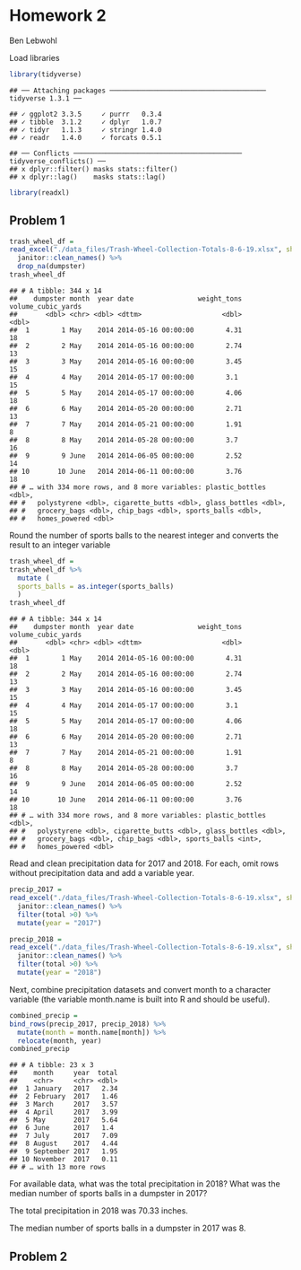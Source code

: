 Homework 2
================
Ben Lebwohl

Load libraries

``` r
library(tidyverse)
```

    ## ── Attaching packages ─────────────────────────────────────── tidyverse 1.3.1 ──

    ## ✓ ggplot2 3.3.5     ✓ purrr   0.3.4
    ## ✓ tibble  3.1.2     ✓ dplyr   1.0.7
    ## ✓ tidyr   1.1.3     ✓ stringr 1.4.0
    ## ✓ readr   1.4.0     ✓ forcats 0.5.1

    ## ── Conflicts ────────────────────────────────────────── tidyverse_conflicts() ──
    ## x dplyr::filter() masks stats::filter()
    ## x dplyr::lag()    masks stats::lag()

``` r
library(readxl)
```

## Problem 1

``` r
trash_wheel_df = 
read_excel("./data_files/Trash-Wheel-Collection-Totals-8-6-19.xlsx", sheet = "Mr. Trash Wheel", range= "A2:N406") %>% 
  janitor::clean_names() %>% 
  drop_na(dumpster) 
trash_wheel_df
```

    ## # A tibble: 344 x 14
    ##    dumpster month  year date                weight_tons volume_cubic_yards
    ##       <dbl> <chr> <dbl> <dttm>                    <dbl>              <dbl>
    ##  1        1 May    2014 2014-05-16 00:00:00        4.31                 18
    ##  2        2 May    2014 2014-05-16 00:00:00        2.74                 13
    ##  3        3 May    2014 2014-05-16 00:00:00        3.45                 15
    ##  4        4 May    2014 2014-05-17 00:00:00        3.1                  15
    ##  5        5 May    2014 2014-05-17 00:00:00        4.06                 18
    ##  6        6 May    2014 2014-05-20 00:00:00        2.71                 13
    ##  7        7 May    2014 2014-05-21 00:00:00        1.91                  8
    ##  8        8 May    2014 2014-05-28 00:00:00        3.7                  16
    ##  9        9 June   2014 2014-06-05 00:00:00        2.52                 14
    ## 10       10 June   2014 2014-06-11 00:00:00        3.76                 18
    ## # … with 334 more rows, and 8 more variables: plastic_bottles <dbl>,
    ## #   polystyrene <dbl>, cigarette_butts <dbl>, glass_bottles <dbl>,
    ## #   grocery_bags <dbl>, chip_bags <dbl>, sports_balls <dbl>,
    ## #   homes_powered <dbl>

Round the number of sports balls to the nearest integer and converts the
result to an integer variable

``` r
trash_wheel_df =
trash_wheel_df %>% 
  mutate (
  sports_balls = as.integer(sports_balls)
  )
trash_wheel_df
```

    ## # A tibble: 344 x 14
    ##    dumpster month  year date                weight_tons volume_cubic_yards
    ##       <dbl> <chr> <dbl> <dttm>                    <dbl>              <dbl>
    ##  1        1 May    2014 2014-05-16 00:00:00        4.31                 18
    ##  2        2 May    2014 2014-05-16 00:00:00        2.74                 13
    ##  3        3 May    2014 2014-05-16 00:00:00        3.45                 15
    ##  4        4 May    2014 2014-05-17 00:00:00        3.1                  15
    ##  5        5 May    2014 2014-05-17 00:00:00        4.06                 18
    ##  6        6 May    2014 2014-05-20 00:00:00        2.71                 13
    ##  7        7 May    2014 2014-05-21 00:00:00        1.91                  8
    ##  8        8 May    2014 2014-05-28 00:00:00        3.7                  16
    ##  9        9 June   2014 2014-06-05 00:00:00        2.52                 14
    ## 10       10 June   2014 2014-06-11 00:00:00        3.76                 18
    ## # … with 334 more rows, and 8 more variables: plastic_bottles <dbl>,
    ## #   polystyrene <dbl>, cigarette_butts <dbl>, glass_bottles <dbl>,
    ## #   grocery_bags <dbl>, chip_bags <dbl>, sports_balls <int>,
    ## #   homes_powered <dbl>

Read and clean precipitation data for 2017 and 2018. For each, omit rows
without precipitation data and add a variable year.

``` r
precip_2017 = 
read_excel("./data_files/Trash-Wheel-Collection-Totals-8-6-19.xlsx", sheet = "2017 Precipitation", range= "A2:B14") %>% 
  janitor::clean_names() %>% 
  filter(total >0) %>% 
  mutate(year = "2017")

precip_2018 = 
read_excel("./data_files/Trash-Wheel-Collection-Totals-8-6-19.xlsx", sheet = "2018 Precipitation", range= "A2:B14") %>% 
  janitor::clean_names() %>% 
  filter(total >0) %>% 
  mutate(year = "2018")
```

Next, combine precipitation datasets and convert month to a character
variable (the variable month.name is built into R and should be useful).

``` r
combined_precip = 
bind_rows(precip_2017, precip_2018) %>%
  mutate(month = month.name[month]) %>%
  relocate(month, year)
combined_precip
```

    ## # A tibble: 23 x 3
    ##    month     year  total
    ##    <chr>     <chr> <dbl>
    ##  1 January   2017   2.34
    ##  2 February  2017   1.46
    ##  3 March     2017   3.57
    ##  4 April     2017   3.99
    ##  5 May       2017   5.64
    ##  6 June      2017   1.4 
    ##  7 July      2017   7.09
    ##  8 August    2017   4.44
    ##  9 September 2017   1.95
    ## 10 November  2017   0.11
    ## # … with 13 more rows

For available data, what was the total precipitation in 2018? What was
the median number of sports balls in a dumpster in 2017?

The total precipitation in 2018 was 70.33 inches.

The median number of sports balls in a dumpster in 2017 was 8.

## Problem 2
